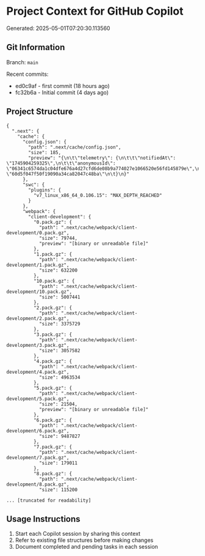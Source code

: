 # Project Context for GitHub Copilot

Generated: 2025-05-01T07:20:30.113560

## Git Information

Branch: `main`

Recent commits:

- ed0c9af - first commit (18 hours ago)
- fc32b6a - Initial commit (4 days ago)

## Project Structure

```
{
  ".next": {
    "cache": {
      "config.json": {
        "path": ".next/cache/config.json",
        "size": 185,
        "preview": "{\n\t\"telemetry\": {\n\t\t\"notifiedAt\": \"1745904259325\",\n\t\t\"anonymousId\": \"06341c6574da1c04dfe676a4d27cfd6de08b9a774027e1066520e56fd145879e\",\n\t\t\"salt\": \"60d5f047f50f19090a34ca82047c48ba\"\n\t}\n}"
      },
      "swc": {
        "plugins": {
          "v7_linux_x86_64_0.106.15": "MAX_DEPTH_REACHED"
        }
      },
      "webpack": {
        "client-development": {
          "0.pack.gz": {
            "path": ".next/cache/webpack/client-development/0.pack.gz",
            "size": 79744,
            "preview": "[binary or unreadable file]"
          },
          "1.pack.gz": {
            "path": ".next/cache/webpack/client-development/1.pack.gz",
            "size": 632200
          },
          "10.pack.gz": {
            "path": ".next/cache/webpack/client-development/10.pack.gz",
            "size": 5007441
          },
          "2.pack.gz": {
            "path": ".next/cache/webpack/client-development/2.pack.gz",
            "size": 3375729
          },
          "3.pack.gz": {
            "path": ".next/cache/webpack/client-development/3.pack.gz",
            "size": 3057582
          },
          "4.pack.gz": {
            "path": ".next/cache/webpack/client-development/4.pack.gz",
            "size": 4963534
          },
          "5.pack.gz": {
            "path": ".next/cache/webpack/client-development/5.pack.gz",
            "size": 21504,
            "preview": "[binary or unreadable file]"
          },
          "6.pack.gz": {
            "path": ".next/cache/webpack/client-development/6.pack.gz",
            "size": 9487827
          },
          "7.pack.gz": {
            "path": ".next/cache/webpack/client-development/7.pack.gz",
            "size": 179011
          },
          "8.pack.gz": {
            "path": ".next/cache/webpack/client-development/8.pack.gz",
            "size": 115200
     
... [truncated for readability]
```

## Usage Instructions

1. Start each Copilot session by sharing this context
2. Refer to existing file structures before making changes
3. Document completed and pending tasks in each session
